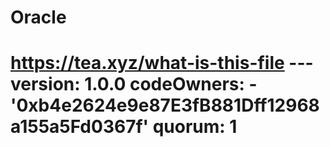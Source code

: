 # Oracle
# https://tea.xyz/what-is-this-file --- version: 1.0.0 codeOwners:   - '0xb4e2624e9e87E3fB881Dff12968a155a5Fd0367f' quorum: 1
